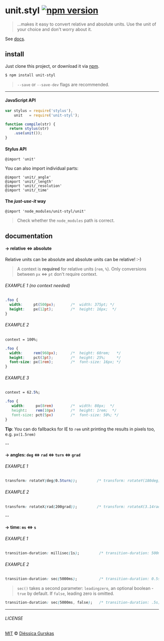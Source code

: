 # unit.styl [![npm version](https://badge.fury.io/js/unit-styl.svg)](http://badge.fury.io/js/unit-styl)
> ...makes it easy to convert relative and absolute units. Use the unit of your choice and don't worry about it.

See [docs](#docs).

## install

Just clone this project, or download it via [npm](http://npmjs.com).

```sh
$ npm install unit-styl
```
> `--save` or `--save-dev` flags are recommended.

---

#### JavaScript API
```javascript
var stylus = require('stylus'),
    unit   = require('unit-styl');

function compile(str) {
  return stylus(str)
    .use(unit());
}
```

#### Stylus API
```stylus
@import 'unit'
```

You can also import individual parts:
```stylus
@import 'unit/_angle'
@import 'unit/_length'
@import 'unit/_resolution'
@import 'unit/_time'
```

#### The *just-use-it* way
```stylus
@import 'node_modules/unit-styl/unit'
```
> Check whether the `node_modules` path is correct.

## documentation
#### → relative ⇔ absolute
Relative units can be absolute and absolute units can be relative! :-)

> A context is **required**  for relative units (`rem`, `%`). Only conversions between `px` ⇔ `pt` don't require context.

###### EXAMPLE 1 (no context needed)
```css
.foo {
  width:     pt(500px);       /*  width: 375pt; */
  height:    px(12pt);        /*  height: 16px;  */
}  
```

###### EXAMPLE 2
```css
context = 100%;

.foo {
  width:     rem(960px);      /*  height: 60rem;   */
  height:    pct(3pt);        /*  height: 25%;     */
  font-size: px(1rem);        /*  font-size: 16px; */
}  
```

###### EXAMPLE 3

```css
context = 62.5%;

.foo {
   width:     px(8rem)        /*  width: 80px;  */
   height:    rem(10px)       /*  height: 1rem;  */
   font-size: pct(5px)        /*  font-size: 50%; */
}
```
**Tip**: You can do fallbacks for IE to `rem` unit printing the results in pixels too, e.g. `px(1.5rem)`

--

#### → angles: `deg` ⇔ `rad` ⇔ `turn` ⇔ `grad`

###### EXAMPLE 1
```css
transform: rotateY(deg(0.5turn));         /* transform: rotateY(180deg) */
```

###### EXAMPLE 2
```css
transform: rotateX(rad(200grad));         /* transform: rotateX(3.14rad); */
```

--

#### → time: `ms` ⇔ `s`

###### EXAMPLE 1
```css
transition-duration: millisec(1s);         /* transition-duration: 500ms */
```

###### EXAMPLE 2
```css
transition-duration: sec(5000ms);          /* transition-duration: 0.5s; */
```
> `sec()` takes a second parameter: `leadingzero`, an optional boolean - `true` by default. If `false`, leading zero is omitted.

```css
transition-duration: sec(5000ms, false);   /* transition-duration: .5s; */
```

---

###### LICENSE

[MIT](http://diessica.mit-license.org/) © [Diéssica Gurskas](http://diessi.ca)
